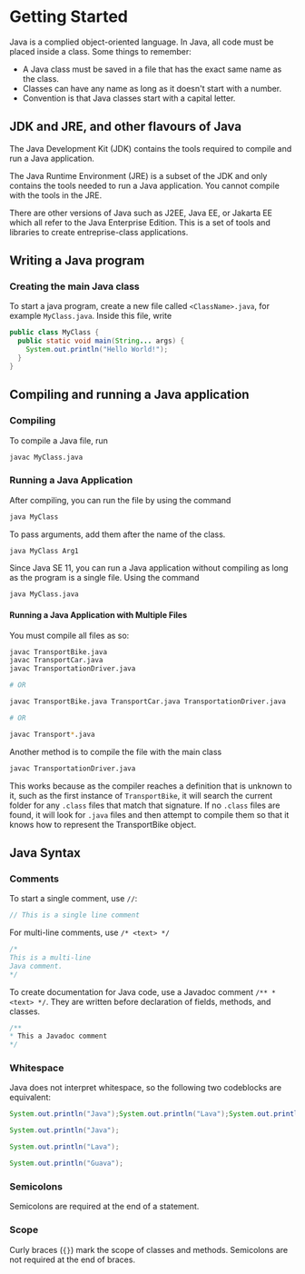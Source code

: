 # Getting Started
Java is a complied object-oriented language. In Java, all code must be placed inside a class. Some things to remember:
- A Java class must be saved in a file that has the exact same name as the class.
- Classes can have any name as long as it doesn't start with a number.
- Convention is that Java classes start with a capital letter.

## JDK and JRE, and other flavours of Java
The Java Development Kit (JDK) contains the tools required to compile and run a Java application.

The Java Runtime Environment (JRE) is a subset of the JDK and only contains the tools needed to run a Java application. You cannot compile with the tools in the JRE.

There are other versions of Java such as J2EE, Java EE, or Jakarta EE which all refer to the Java Enterprise Edition. This is a set of tools and libraries to create entreprise-class applications. 

## Writing a Java program

### Creating the main Java class
To start a java program, create a new file called `<ClassName>.java`, for example `MyClass.java`. Inside this file, write

```java
public class MyClass {
  public static void main(String... args) {
    System.out.println("Hello World!");
  }
}
```

## Compiling and running a Java application
### Compiling
To compile a Java file, run
```bash
javac MyClass.java
```

### Running a Java Application
After compiling, you can run the file by using the command

```bash
java MyClass
```

To pass arguments, add them after the name of the class.
```bash
java MyClass Arg1
```

Since Java SE 11, you can run a Java application without compiling as long as the program is a single file. Using the command

```bash
java MyClass.java
```

#### Running a Java Application with Multiple Files
You must compile all files as so:
```bash
javac TransportBike.java
javac TransportCar.java
javac TransportationDriver.java

# OR

javac TransportBike.java TransportCar.java TransportationDriver.java

# OR

javac Transport*.java
```
Another method is to compile the file with the main class
```bash
javac TransportationDriver.java
```
This works because as the compiler reaches a definition that is unknown to it, such as the first instance of `TransportBike`, it will search the current folder for any `.class` files that match that signature. If no `.class` files are found, it will look for `.java` files and then attempt to compile them so that it knows how to represent the TransportBike object.

## Java Syntax

### Comments
To start a single comment, use `//`:
```java
// This is a single line comment
```

For multi-line comments, use `/* <text> */`
```java
/* 
This is a multi-line
Java comment.
*/
```

To create documentation for Java code, use a Javadoc comment `/** *<text> */`. They are written before declaration of fields, methods, and classes. 
```java
/**
* This a Javadoc comment
*/
```

### Whitespace
Java does not interpret whitespace, so the following two codeblocks are equivalent:
```java
System.out.println("Java");System.out.println("Lava");System.out.println("Guava");
```
```java
System.out.println("Java");

System.out.println("Lava");

System.out.println("Guava");
```

### Semicolons
Semicolons are required at the end of a statement. 

### Scope
Curly braces (`{}`) mark the scope of classes and methods. Semicolons are not required at the end of braces.
